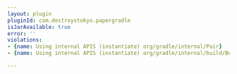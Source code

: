 ```yaml
---
layout: plugin
pluginId: com.destroystokyo.papergradle
isJarAvailable: true
error: ''
violations:
- {name: Using internal APIS (instantiate) org/gradle/internal/Pair}
- {name: Using internal APIS (instantiate) org/gradle/internal/build/BuildStateRegistry}

---
```

